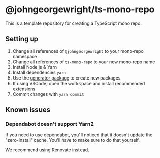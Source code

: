 # @johngeorgewright/ts-mono-repo

This is a template repository for creating a TypeScript mono repo.

## Setting up

1. Change all references of `@johngeorgewright` to your mono-repo namespace
1. Change all references of `ts-mono-repo` to your new mono-repo name
1. Install Node.js & Yarn
1. Install dependencies `yarn`
1. Use the [generator package](https://github.com/johngeorgewright/ts-mono-repo/tree/master/packages/generator) to create new packages
1. If using VSCode, open the workspace and install recommended extensions
1. Commit changes with `yarn commit`

## Known issues

### Dependabot doesn't support Yarn2

If you need to use dependabot, you'll noticed that it doesn't update the "zero-install" cache. You'll have to make sure to do that yourself.

We recommend using Renovate instead.
